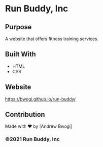 # Run Buddy, Inc

## Purpose
A website that offers fitness training services. 

## Built With
* HTML
* CSS

## Website
https://bwogi.github.io/run-buddy/
    
## Contribution
Made with ❤️ by [Andrew Bwogi]

### ©️2021 Run Buddy, Inc 
